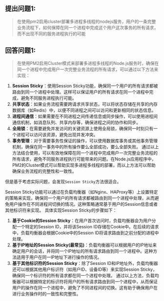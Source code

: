 
## 提出问题1:
> 在使用pm2启用cluster部署多进程多线程的nodejs服务，用户的一条完整业务流程下，如何保障在同一个进程中完成这个用户这次事务的所有请求，而不出现不同的服务进程执行的可能

## 回答问题1:
>在使用PM2启用Cluster模式来部署多进程多线程的Node.js服务时，确保在同一个进程中完成用户一次完整业务流程的所有请求，可以通过以下方法来实现：
1. **Session Sticky**：使用Session Sticky功能，确保同一个用户的所有请求都被路由到同一个进程中处理。这样可以保证用户的所有请求在同一个进程中完成，避免不同服务进程执行可能。
2. **共享状态**：如果业务流程需要跨请求共享状态，可以将状态存储在共享的内存数据库（如Redis）中，以便不同进程之间可以访问和更新相同的状态信息。
3. **进程间通信**：如果需要在不同进程之间传递信息或同步操作，可以使用进程间通信机制，如消息队列、共享内存等，确保进程之间的协作和同步。
4. **全局锁**：在需要避免并发访问的关键资源上使用全局锁，确保同一时刻只有一个进程可以访问该资源，避免出现并发冲突。
5. **事务管理**：对于需要事务性保证的操作，可以使用数据库事务或其他事务管理机制，确保在同一事务中的所有操作要么全部成功，要么全部失败。
   通过以上方法结合使用，可以有效地保障在同一个进程中完成用户一次完整业务流程的所有请求，避免不同服务进程执行可能带来的问题。在Node.js应用程序中，PM2的Cluster模式可以帮助实现多进程多线程的部署，而以上方法可以帮助确保业务流程的完整性和一致性。

但是基于考虑实际问题，会发现`Session Sticky`方法很适合。

Session Sticky功能可以通过在负载均衡器（如Nginx、HAProxy等）上设置特定的策略来实现，确保同一个用户的所有请求都被路由到同一个进程中处理，从而避免用户操作在不同进程间切换的情况。这种策略通常基于用户的Session信息或者其他标识符来实现。
具体实现Session Sticky的步骤如下：
1. **基于Cookie的Session Sticky**：在用户首次访问时，负载均衡器会为用户分配一个特定的Session ID，并将该Session ID存储在Cookie中。在后续的请求中，负载均衡器会根据Cookie中的Session ID将请求路由到之前分配的进程中处理。
2. **基于IP地址的Session Sticky(最常见)**：负载均衡器可以根据用户的IP地址来确定用户的会话，并将同一个IP地址的所有请求路由到同一个进程中。这种方法适用于用户在同一IP地址下进行操作的情况。
3. **基于其他标识符的Session Sticky**：除了Session ID和IP地址外，负载均衡器还可以根据其他用户标识符（如用户ID、设备ID等）来实现Session Sticky，确保同一个标识符的所有请求都在同一个进程中处理。
   通过以上方法，负载均衡器可以根据特定的标识符将用户的所有请求路由到同一个进程中，从而保证用户的操作在同一个进程中，避免了不同进程间的切换。这有助于确保用户在进行业务操作时的一致性和完整性。
